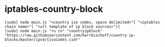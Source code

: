 iptables-country-block
======================

```
[sudo] node main.js "<country iso codes, space delimited>"[ "<iptables chain name>"[ "<url template of ip block sources>"]]
[sudo] node main.js "ru cn" "countryipblock" "https://raw.githubusercontent.com/herrbischoff/country-ip-blocks/master/ipv4/{isoCode}.cidr"
```
